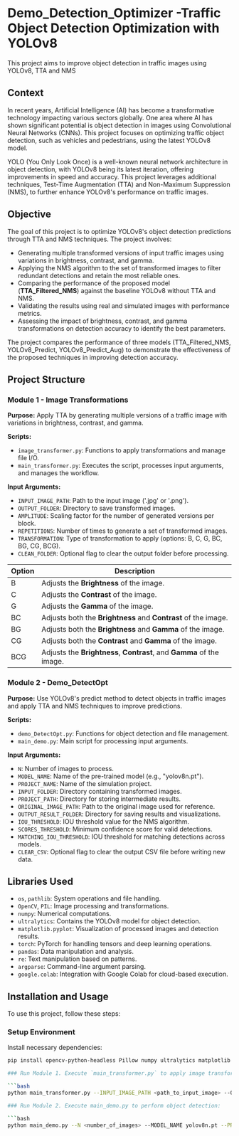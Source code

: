 # Demo_Detection_Optimizer -Traffic Object Detection Optimization with YOLOv8
This project aims to improve object detection in traffic images using YOLOv8, TTA and NMS

## Context

In recent years, Artificial Intelligence (AI) has become a transformative technology impacting various sectors globally. One area where AI has shown significant potential is object detection in images using Convolutional Neural Networks (CNNs). This project focuses on optimizing traffic object detection, such as vehicles and pedestrians, using the latest YOLOv8 model.

YOLO (You Only Look Once) is a well-known neural network architecture in object detection, with YOLOv8 being its latest iteration, offering improvements in speed and accuracy. This project leverages additional techniques, Test-Time Augmentation (TTA) and Non-Maximum Suppression (NMS), to further enhance YOLOv8's performance on traffic images.

## Objective

The goal of this project is to optimize YOLOv8's object detection predictions through TTA and NMS techniques. The project involves:

- Generating multiple transformed versions of input traffic images using variations in brightness, contrast, and gamma.
- Applying the NMS algorithm to the set of transformed images to filter redundant detections and retain the most reliable ones.
- Comparing the performance of the proposed model (**TTA_Filtered_NMS**) against the baseline YOLOv8 without TTA and NMS.
- Validating the results using real and simulated images with performance metrics.
- Assessing the impact of brightness, contrast, and gamma transformations on detection accuracy to identify the best parameters.

The project compares the performance of three models (TTA_Filtered_NMS, YOLOv8_Predict, YOLOv8_Predict_Aug) to demonstrate the effectiveness of the proposed techniques in improving detection accuracy.

## Project Structure

### Module 1 - Image Transformations

**Purpose:** Apply TTA by generating multiple versions of a traffic image with variations in brightness, contrast, and gamma.

**Scripts:**

- `image_transformer.py`: Functions to apply transformations and manage file I/O.
- `main_transformer.py`: Executes the script, processes input arguments, and manages the workflow.

**Input Arguments:**

- `INPUT_IMAGE_PATH`: Path to the input image ('.jpg' or '.png').
- `OUTPUT_FOLDER`: Directory to save transformed images.
- `AMPLITUDE`: Scaling factor for the number of generated versions per block.
- `REPETITIONS`: Number of times to generate a set of transformed images.
- `TRANSFORMATION`: Type of transformation to apply (options: B, C, G, BC, BG, CG, BCG).
- `CLEAN_FOLDER`: Optional flag to clear the output folder before processing.

| **Option** | **Description**                                                                                   |
|------------|---------------------------------------------------------------------------------------------------|
| B          | Adjusts the **Brightness** of the image.                                                          |
| C          | Adjusts the **Contrast** of the image.                                                            |
| G          | Adjusts the **Gamma** of the image.                                                               |
| BC         | Adjusts both the **Brightness** and **Contrast** of the image.                                     |
| BG         | Adjusts both the **Brightness** and **Gamma** of the image.                                        |
| CG         | Adjusts both the **Contrast** and **Gamma** of the image.                                          |
| BCG        | Adjusts the **Brightness**, **Contrast**, and **Gamma** of the image.                              |


### Module 2 - Demo_DetectOpt

**Purpose:** Use YOLOv8's predict method to detect objects in traffic images and apply TTA and NMS techniques to improve predictions.

**Scripts:**

- `demo_DetectOpt.py`: Functions for object detection and file management.
- `main_demo.py`: Main script for processing input arguments.

**Input Arguments:**

- `N`: Number of images to process.
- `MODEL_NAME`: Name of the pre-trained model (e.g., "yolov8n.pt").
- `PROJECT_NAME`: Name of the simulation project.
- `INPUT_FOLDER`: Directory containing transformed images.
- `PROJECT_PATH`: Directory for storing intermediate results.
- `ORIGINAL_IMAGE_PATH`: Path to the original image used for reference.
- `OUTPUT_RESULT_FOLDER`: Directory for saving results and visualizations.
- `IOU_THRESHOLD`: IOU threshold value for the NMS algorithm.
- `SCORES_THRESHOLD`: Minimum confidence score for valid detections.
- `MATCHING_IOU_THRESHOLD`: IOU threshold for matching detections across models.
- `CLEAR_CSV`: Optional flag to clear the output CSV file before writing new data.

## Libraries Used

- `os`, `pathlib`: System operations and file handling.
- `OpenCV`, `PIL`: Image processing and transformations.
- `numpy`: Numerical computations.
- `ultralytics`: Contains the YOLOv8 model for object detection.
- `matplotlib.pyplot`: Visualization of processed images and detection results.
- `torch`: PyTorch for handling tensors and deep learning operations.
- `pandas`: Data manipulation and analysis.
- `re`: Text manipulation based on patterns.
- `argparse`: Command-line argument parsing.
- `google.colab`: Integration with Google Colab for cloud-based execution.

## Installation and Usage

To use this project, follow these steps:

### Setup Environment

Install necessary dependencies:

```bash
pip install opencv-python-headless Pillow numpy ultralytics matplotlib torch pandas

### Run Module 1. Execute `main_transformer.py` to apply image transformations:

```bash
python main_transformer.py --INPUT_IMAGE_PATH <path_to_input_image> --OUTPUT_FOLDER <path_to_output_folder> --AMPLITUDE <num> --REPETITIONS <num> --TRANSFORMATION <B, C, G, BC, BG, CG or BCG> -c

### Run Module 2. Execute main_demo.py to perform object detection:

```bash
python main_demo.py --N <number_of_images> --MODEL_NAME yolov8n.pt --PROJECT_NAME <project_name> --INPUT_FOLDER <path_to_input_folder> --PROJECT_PATH <path_to_project_folder> --ORIGINAL_IMAGE_PATH <path_to_original_image> --OUTPUT_RESULT_FOLDER <path_to_results_folder> --IOU_THRESHOLD <iou_value> --SCORES_THRESHOLD <score_value> --MATCHING_IOU_THRESHOLD <matching_iou_value> --CLEAR_CSV

